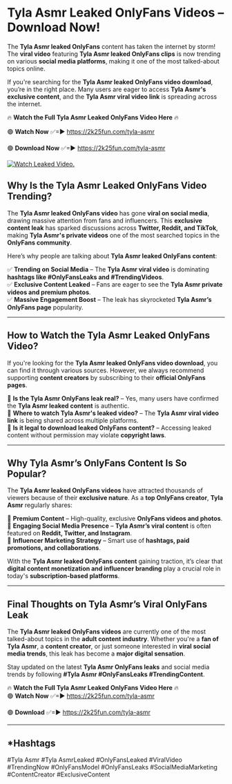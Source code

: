 # Tyla Asmr Leaked OnlyFans Videos – Download Now!

The **Tyla Asmr leaked OnlyFans** content has taken the internet by storm! The **viral video** featuring **Tyla Asmr leaked OnlyFans clips** is now trending on various **social media platforms**, making it one of the most talked-about topics online.  

If you're searching for the **Tyla Asmr leaked OnlyFans video download**, you’re in the right place. Many users are eager to access **Tyla Asmr's exclusive content**, and the **Tyla Asmr viral video link** is spreading across the internet.  

🔥 **Watch the Full Tyla Asmr Leaked OnlyFans Video Here** 🔥  

🟢 **Watch Now** ✅=► https://2k25fun.com/tyla-asmr

🟢 **Download Now** ✅=► https://2k25fun.com/tyla-asmr

[![Watch Leaked Video.](https://miro.medium.com/v2/resize:fit:828/format:webp/1*cilzJN44JGOrTw9NJCrNHA.gif "Watch Leaked Video")](https://2k25fun.com/tyla-asmr)

## **Why Is the Tyla Asmr Leaked OnlyFans Video Trending?**  

The **Tyla Asmr leaked OnlyFans video** has gone **viral on social media**, drawing massive attention from fans and influencers. This **exclusive content leak** has sparked discussions across **Twitter, Reddit, and TikTok**, making **Tyla Asmr's private videos** one of the most searched topics in the **OnlyFans community**.  

Here’s why people are talking about **Tyla Asmr leaked OnlyFans content**:  

✅ **Trending on Social Media** – The **Tyla Asmr viral video** is dominating **hashtags like #OnlyFansLeaks and #TrendingVideos**.  
✅ **Exclusive Content Leaked** – Fans are eager to see the **Tyla Asmr private videos and premium photos**.  
✅ **Massive Engagement Boost** – The leak has skyrocketed **Tyla Asmr’s OnlyFans page** popularity.  

---

## **How to Watch the Tyla Asmr Leaked OnlyFans Video?**  

If you're looking for the **Tyla Asmr leaked OnlyFans video download**, you can find it through various sources. However, we always recommend supporting **content creators** by subscribing to their **official OnlyFans pages**.  

🔹 **Is the Tyla Asmr OnlyFans leak real?** – Yes, many users have confirmed the **Tyla Asmr leaked content** is authentic.  
🔹 **Where to watch Tyla Asmr's leaked video?** – The **Tyla Asmr viral video link** is being shared across multiple platforms.  
🔹 **Is it legal to download leaked OnlyFans content?** – Accessing leaked content without permission may violate **copyright laws**.  

---

## **Why Tyla Asmr’s OnlyFans Content Is So Popular?**  

The **Tyla Asmr leaked OnlyFans videos** have attracted thousands of viewers because of their **exclusive nature**. As a **top OnlyFans creator**, **Tyla Asmr** regularly shares:  

📌 **Premium Content** – High-quality, exclusive **OnlyFans videos and photos**.  
📌 **Engaging Social Media Presence** – **Tyla Asmr’s viral content** is often featured on **Reddit, Twitter, and Instagram**.  
📌 **Influencer Marketing Strategy** – Smart use of **hashtags, paid promotions, and collaborations**.  

With the **Tyla Asmr leaked OnlyFans content** gaining traction, it’s clear that **digital content monetization and influencer branding** play a crucial role in today's **subscription-based platforms**.  

---

## **Final Thoughts on Tyla Asmr’s Viral OnlyFans Leak**  

The **Tyla Asmr leaked OnlyFans videos** are currently one of the most talked-about topics in the **adult content industry**. Whether you're a **fan of Tyla Asmr**, a **content creator**, or just someone interested in **viral social media trends**, this leak has become a **major digital sensation**.  

Stay updated on the latest **Tyla Asmr OnlyFans leaks** and social media trends by following **#Tyla Asmr #OnlyFansLeaks #TrendingContent**.  

🔥 **Watch the Full Tyla Asmr Leaked OnlyFans Video Here** 🔥  
🟢 **Watch Now** ✅=► https://2k25fun.com/tyla-asmr

🟢 **Download** ✅=► https://2k25fun.com/tyla-asmr

---

## *Hashtags
#Tyla Asmr #Tyla AsmrLeaked #OnlyFansLeaked #ViralVideo #TrendingNow #OnlyFansModel #OnlyFansLeaks #SocialMediaMarketing #ContentCreator #ExclusiveContent  